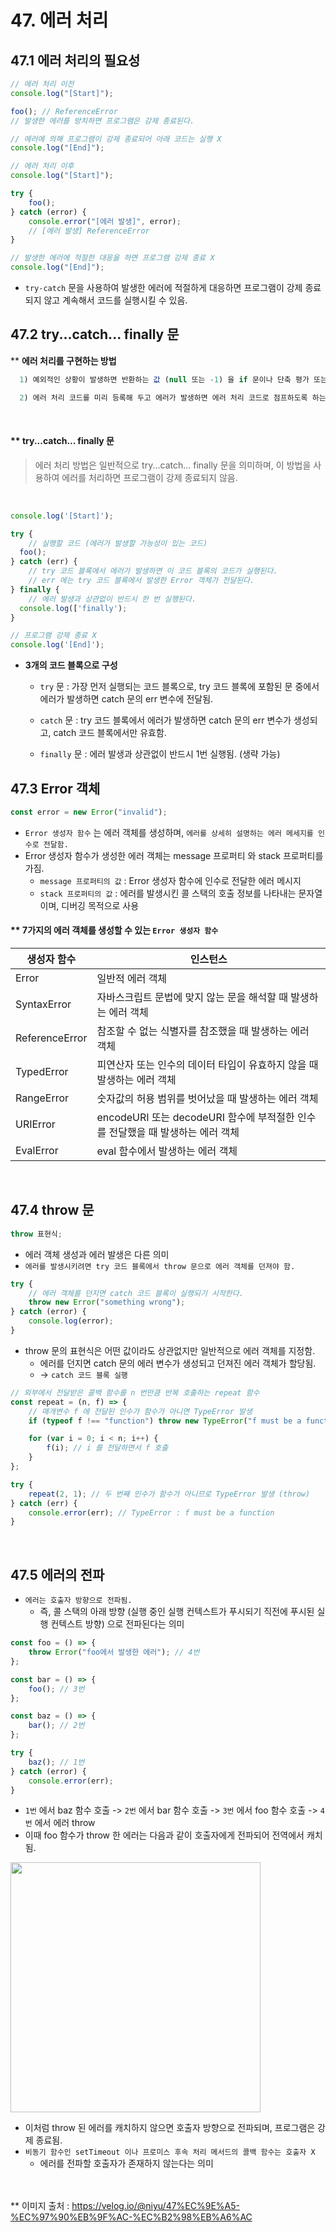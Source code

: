 # 47. 에러 처리

## 47.1 에러 처리의 필요성

```jsx
// 에러 처리 이전
console.log("[Start]");

foo(); // ReferenceError
// 발생한 에러를 방치하면 프로그램은 강제 종료된다.

// 에러에 의해 프로그램이 강제 종료되어 아래 코드는 실행 X
console.log("[End]");
```

```jsx
// 에러 처리 이후
console.log("[Start]");

try {
	foo();
} catch (error) {
	console.error("[에러 발생]", error);
	// [에러 발생] ReferenceError
}

// 발생한 에러에 적절한 대응을 하면 프로그램 강제 종료 X
console.log("[End]");
```

- `try-catch` 문을 사용하여 발생한 에러에 적절하게 대응하면 프로그램이 강제 종료되지 않고 계속해서 코드를 실행시킬 수 있음.
  <br>

## 47.2 try...catch... finally 문

\*\* **에러 처리를 구현하는 방법**

```jsx
  1) 예외적인 상황이 발생하면 반환하는 값 (null 또는 -1) 을 if 문이나 단축 평가 또는 옵셔널 체이닝 연산자를 통해 확인해서 처리하는 방법

  2) 에러 처리 코드를 미리 등록해 두고 에러가 발생하면 에러 처리 코드로 점프하도록 하는 방법
```

<br>

#### \*\* try...catch... finally 문

> 에러 처리 방법은 일반적으로 try...catch... finally 문을 의미하며, 이 방법을 사용하여 에러를 처리하면 프로그램이 강제 종료되지 않음.

<br>

```jsx
console.log('[Start]');

try {
	// 실행할 코드 (에러가 발생할 가능성이 있는 코드)
  foo();
} catch (err) {
	// try 코드 블록에서 에러가 발생하면 이 코드 블록의 코드가 실행된다.
	// err 에는 try 코드 블록에서 발생한 Error 객체가 전달된다.
} finally {
	// 에러 발생과 상관없이 반드시 한 번 실행된다.
  console.log(['finally');
}

// 프로그램 강제 종료 X
console.log('[End]');
```

- **3개의 코드 블록으로 구성**

  - `try` 문 : 가장 먼저 실행되는 코드 블록으로, try 코드 블록에 포함된 문 중에서 에러가 발생하면 catch 문의 err 변수에 전달됨.
    <br>

  - `catch` 문 : try 코드 블록에서 에러가 발생하면 catch 문의 err 변수가 생성되고, catch 코드 블록에서만 유효함.
    <br>
  - `finally` 문 : 에러 발생과 상관없이 반드시 1번 실행됨. (생략 가능)
    <br>

## 47.3 Error 객체

```jsx
const error = new Error("invalid");
```

- `Error 생성자 함수` 는 에러 객체를 생성하며, `에러를 상세히 설명하는 에러 메세지를 인수로 전달함.`
  <br>
- Error 생성자 함수가 생성한 에러 객체는 message 프로퍼티 와 stack 프로퍼티를 가짐.
  - `message 프로퍼티의 값` : Error 생성자 함수에 인수로 전달한 에러 메시지
  - `stack 프로퍼티의 값` : 에러를 발생시킨 콜 스택의 호출 정보를 나타내는 문자열이며, 디버깅 목적으로 사용
    <br>

#### \*\* **7가지의 에러 객체를 생성할 수 있는 `Error 생성자 함수`**

| 생성자 함수    | 인스턴스                                                                       |
| -------------- | ------------------------------------------------------------------------------ |
| Error          | 일반적 에러 객체                                                               |
| SyntaxError    | 자바스크립트 문법에 맞지 않는 문을 해석할 때 발생하는 에러 객체                |
| ReferenceError | 참조할 수 없는 식별자를 참조했을 때 발생하는 에러 객체                         |
| TypedError     | 피연산자 또는 인수의 데이터 타입이 유효하지 않을 때 발생하는 에러 객체         |
| RangeError     | 숫자값의 허용 범위를 벗어났을 때 발생하는 에러 객체                            |
| URIError       | encodeURI 또는 decodeURI 함수에 부적절한 인수를 전달했을 때 발생하는 에러 객체 |
| EvalError      | eval 함수에서 발생하는 에러 객체                                               |

<br>

## 47.4 throw 문

```jsx
throw 표현식;
```

- 에러 객체 생성과 에러 발생은 다른 의미
- `에러를 발생시키려면 try 코드 블록에서 throw 문으로 에러 객체를 던져야 함.`
  <br>

```jsx
try {
	// 에러 객체를 던지면 catch 코드 블록이 실행되기 시작한다.
	throw new Error("something wrong");
} catch (error) {
	console.log(error);
}
```

- throw 문의 표현식은 어떤 값이라도 상관없지만 일반적으로 에러 객체를 지정함.
  - 에러를 던지면 catch 문의 에러 변수가 생성되고 던져진 에러 객체가 할당됨.
  - → `catch 코드 블록 실행`
    <br>

```jsx
// 외부에서 전달받은 콜백 함수를 n 번만큼 반복 호출하는 repeat 함수
const repeat = (n, f) => {
	// 매개변수 f 에 전달된 인수가 함수가 아니면 TypeError 발생
	if (typeof f !== "function") throw new TypeError("f must be a function");

	for (var i = 0; i < n; i++) {
		f(i); // i 를 전달하면서 f 호출
	}
};

try {
	repeat(2, 1); // 두 번째 인수가 함수가 아니므로 TypeError 발생 (throw)
} catch (err) {
	console.error(err); // TypeError : f must be a function
}
```

<br>

## 47.5 에러의 전파

- `에러는 호출자 방향으로 전파됨.`
  - 즉, 콜 스택의 아래 방향 (실행 중인 실행 컨텍스트가 푸시되기 직전에 푸시된 실행 컨텍스트 방향) 으로 전파된다는 의미

```jsx
const foo = () => {
	throw Error("foo에서 발생한 에러"); // 4번
};

const bar = () => {
	foo(); // 3번
};

const baz = () => {
	bar(); // 2번
};

try {
	baz(); // 1번
} catch (error) {
	console.error(err);
}
```

- `1번` 에서 baz 함수 호출 -> `2번` 에서 bar 함수 호출 -> `3번` 에서 foo 함수 호출 -> `4번` 에서 에러 throw
- 이때 foo 함수가 throw 한 에러는 다음과 같이 호출자에게 전파되어 전역에서 캐치됨.
  <br>

<img style="height:400px;" src = https://media.vlpt.us/images/niyu/post/ff86054c-31b0-4440-b5f1-b312f0e20b61/image.png>
<br>

- 이처럼 throw 된 에러를 캐치하지 않으면 호출자 방향으로 전파되며, 프로그램은 강제 종료됨.
- `비동기 함수인 setTimeout 이나 프로미스 후속 처리 메서드의 콜백 함수는 호출자 X`
  - 에러를 전파할 호출자가 존재하지 않는다는 의미

<br><br>
\*\* 이미지 출처 : https://velog.io/@niyu/47%EC%9E%A5-%EC%97%90%EB%9F%AC-%EC%B2%98%EB%A6%AC
